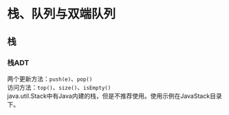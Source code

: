 # 栈、队列与双端队列

## 栈

### 栈ADT

两个更新方法：`push(e)`、`pop()`  
访问方法：`top()`、`size()`、`isEmpty()`  
java.util.Stack中有Java内建的栈，但是不推荐使用。使用示例在JavaStack目录下。

